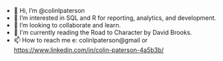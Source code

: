 - 👋 Hi, I’m @colinlpaterson
- 👀 I’m interested in SQL and R for reporting, analytics, and development.
- 💞️ I’m looking to collaborate and learn.
- 📖 I'm currently reading the Road to Character by David Brooks.
- 📫 How to reach me e: colinlpaterson@gmail or https://www.linkedin.com/in/colin-paterson-4a5b3b/

<!---
colinlpaterson/colinlpaterson is a ✨ special ✨ repository because its `README.md` (this file) appears on your GitHub profile.
You can click the Preview link to take a look at your changes.
--->
